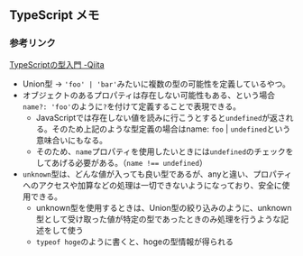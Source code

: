 ## TypeScript メモ

### 参考リンク
[TypeScriptの型入門 -Qiita](https://qiita.com/uhyo/items/e2fdef2d3236b9bfe74a)

- Union型 → `'foo' | 'bar'`みたいに複数の型の可能性を定義しているやつ。
- オブジェクトのあるプロパティは存在しない可能性もある、という場合 `name?: 'foo'`のように`?`を付けて定義することで表現できる。
  - JavaScriptでは存在しない値を読みに行こうとすると`undefined`が返される。そのため上記のような型定義の場合はname: `foo` | `undefined`という意味合いにもなる。
  - そのため、`name`プロパティを使用したいときには`undefined`のチェックをしてあげる必要がある。（`name !== undefined`）
- `unknown`型は、どんな値が入っても良い型であるが、anyと違い、プロパティへのアクセスや加算などの処理は一切できないようになっており、安全に使用できる。
  - unknown型を使用するときは、Union型の絞り込みのように、unknown型として受け取った値が特定の型であったときのみ処理を行うような記述をして使う
  - `typeof hoge`のように書くと、hogeの型情報が得られる
